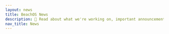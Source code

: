 ```yaml
---
layout: news
title: BeachOS News
description: 📰 Read about what we're working on, important announcements, and upcoming events.
nav_title: News
---
```

